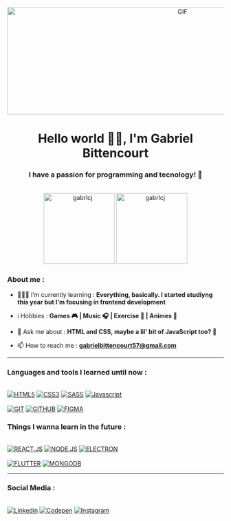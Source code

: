 <div align="center">
    <img src="https://i.pinimg.com/originals/f1/a7/d1/f1a7d195f899f335f6444a3e19afcb54.gif" alt="GIF" title="GIF KUROKO" width="800" height="250"/>
</div>
<h1 align="center">Hello world 👋🏽, I'm Gabriel Bittencourt</h1>
<h3 align="center">I have a passion for programming and tecnology! 🚀</h3><br>

<div align="center">
    <img height="165em" src="https://github-readme-stats.vercel.app/api?username=gabrlcj&show_icons=true&theme=slateorange&title_color=0059b3&text_color=1a1a1a&icon_color=cc4400&locale=en&hide_border=true&bg_color=DEG,99ccff,ff9966" alt="gabrlcj" />
    <img height="165em" src="https://github-readme-stats.vercel.app/api/top-langs?username=gabrlcj&show_icons=true&theme=slateorange&title_color=0059b3&text_color=1a1a1a&icon_color=cc4400&layout=compact&hide_border=true&bg_color=DEG,99ccff,ff9966" alt="gabrlcj" />
</div>

<h3>About me :</h3>

- 👨🏽‍💻 I’m currently learning : **Everything, basically. I started studiyng this year but I'm focusing in frontend development**

- ℹ️ Hobbies : **Games 🎮 | Music 🎧 | Exercise 🏃 | Animes 🏯**

- 💬 Ask me about : **HTML and CSS, maybe a lil' bit of JavaScript too? 👀**

- 📫 How to reach me : **gabrielbittencourt57@gmail.com**

---

<div>
  <h3>Languages and tools I learned until now :</h3><br>
    <a href="https://"><img src="https://img.shields.io/static/v1?label=&message=HTML5&color=%23E34F26&style=for-the-badge&logo=html5&logoColor=whitesmoke" alt="HTML5"></a>
    <a href="https://"><img src="https://img.shields.io/static/v1?label=&message=CSS3&color=%231572B6&style=for-the-badge&logo=css3&logoColor=whitesmoke" alt="CSS3"></a>
    <a href="https://"><img src="https://img.shields.io/static/v1?label=&message=SASS&color=%23CC6699&style=for-the-badge&logo=sass&logoColor=whitesmoke" alt="SASS"></a>
    <a href="https://"><img src="https://img.shields.io/static/v1?label=&message=Javascript&color=%23F7DF1E&style=for-the-badge&logo=javascript&logoColor=grey" alt="Javascript"> </a><br><br>
    <a href="https://"><img src="https://img.shields.io/static/v1?label=&message=GIT&color=%23F05032&style=for-the-badge&logo=git&logoColor=whitesmoke" alt="GIT"></a>
    <a href="https://"><img src="https://img.shields.io/static/v1?label=&message=GITHUB&color=%23181717&style=for-the-badge&logo=github&logoColor=whitesmoke" alt="GITHUB"></a>
    <a href="https://"><img src="https://img.shields.io/static/v1?label=&message=FIGMA&color=%23552d84&style=for-the-badge&logo=figma&logoColor=whitesmoke" alt="FIGMA"></a>
</div>

<div>
  <h3>Things I wanna learn in the future :</h3><br>
    <a href="https://"><img src="https://img.shields.io/static/v1?label=&message=REACT.JS&color=%2361DAFB&style=for-the-badge&logo=react&logoColor=grey" alt="REACT.JS"></a>
    <a href="https://"><img src="https://img.shields.io/static/v1?label=&message=NODE.JS&color=%23339933&style=for-the-badge&logo=node.js&logoColor=whitesmoke" alt="NODE.JS"></a>
    <a href="https://"><img src="https://img.shields.io/static/v1?label=&message=ELECTRON&color=%2347848F&style=for-the-badge&logo=electron&logoColor=whitesmoke" alt="ELECTRON"></a><br><br>
    <a href="https://"><img src="https://img.shields.io/static/v1?label=&message=FLUTTER&color=%2302569B&style=for-the-badge&logo=flutter&logoColor=whitesmoke" alt="FLUTTER"></a>
    <a href="https://"><img src="https://img.shields.io/static/v1?label=&message=MONGODB&color=%2347A248&style=for-the-badge&logo=mongodb&logoColor=whitesmoke" alt="MONGODB"></a>
</div>

___

<div>
  <h3>Social Media :</h3><br>
    <a href="https://www.linkedin.com/in/gabrielbittencourtpenteado/" target="_blank"><img src="https://img.shields.io/static/v1?label=&message=Linkedin&color=darkblue&style=for-the-badge&logo=linkedin&logoColor=whitesmoke" alt="Linkedin"></a>
    <a href="https://codepen.io/gabrlcj" target="_blank"><img src="https://img.shields.io/static/v1?label=&message=Codepen&color=%23000000&style=for-the-badge&logo=codepen&logoColor=whitesmoke" alt="Codepen"></a>
    <a href="https://www.instagram.com/gabrlcj/" target="_blank"><img src="https://img.shields.io/static/v1?label=&message=Instagram&color=lightpink&style=for-the-badge&logo=instagram&logoColor=black" alt="Instagram"></a>
</div>
